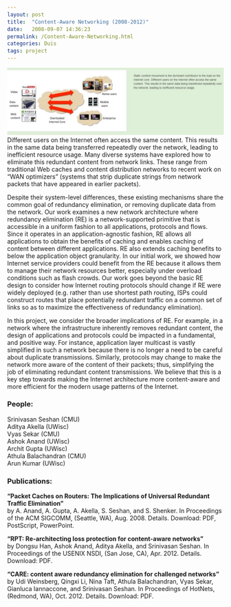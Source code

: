 ```yaml
---
layout: post
title:  "Content-Aware Networking (2008-2012)"
date:   2008-09-07 14:36:23
permalink: /Content-Aware-Networking.html
categories: Duis
tags: project
---
```

<span class="image featured"><img src="/images/Content-Aware-Networking.jpg" alt=""></span>
Different users on the Internet often access the same content. This results in the same data being transferred repeatedly over the network, leading to inefficient resource usage. Many diverse systems have explored how to eliminate this redundant content from network links. These range from traditional Web caches and content distribution networks to recent work on “WAN optimizers” (systems that strip duplicate strings from network packets that have appeared in earlier packets).

Despite their system-level differences, these existing mechanisms share the common goal of redundancy elimination, or removing duplicate data from the network. Our work examines a new network architecture where redundancy elimination (RE) is a network-supported primitive that is accessible in a uniform fashion to all applications, protocols and flows. Since it operates in an application-agnostic fashion, RE allows all applications to obtain the benefits of caching and enables caching of content between different applications. RE also extends caching benefits to below the application object granularity. In our initial work, we showed how Internet service providers could benefit from the RE because it allows them to manage their network resources better, especially under overload conditions such as flash crowds. Our work goes beyond the basic RE design to consider how Internet routing protocols should change if RE were widely deployed (e.g. rather than use shortest path routing, ISPs could construct routes that place potentially redundant traffic on a common set of links so as to maximize the effectiveness of redundancy elimination).

In this project, we consider the broader implications of RE. For example, in a network where the infrastructure inherently removes redundant content, the design of applications and protocols could be impacted in a fundamental, and positive way. For instance, application layer multicast is vastly simplified in such a network because there is no longer a need to be careful about duplicate transmissions. Similarly, protocols may change to make the network more aware of the content of their packets; thus, simplifying the job of eliminating redundant content transmissions. We believe that this is a key step towards making the Internet architecture more content-aware and more efficient for the modern usage patterns of the Internet.
>
### People:
Srinivasan Seshan (CMU)
<br>
Aditya Akella (UWisc)
<br>
Vyas Sekar (CMU)
<br>
Ashok Anand (UWisc)
<br>
Archit Gupta (UWisc)
<br>
Athula Balachandran (CMU)
<br>
Arun Kumar (UWisc)

>
### Publications:
**“Packet Caches on Routers: The Implications of Universal Redundant Traffic Elimination”**
<br>
by A. Anand, A. Gupta, A. Akella, S. Seshan, and S. Shenker.
In Proceedings of the ACM SIGCOMM, (Seattle, WA), Aug. 2008.
Details. Download: PDF, PostScript, PowerPoint.
>
**“RPT: Re-architecting loss protection for content-aware networks”**
<br>
by Dongsu Han, Ashok Anand, Aditya Akella, and Srinivasan Seshan.
In Proceedings of the USENIX NSDI, (San Jose, CA), Apr. 2012.
Details. Download: PDF.
>
**“CARE: content aware redundancy elimination for challenged networks”**
<br>
by Udi Weinsberg, Qingxi Li, Nina Taft, Athula Balachandran, Vyas Sekar, Gianluca Iannaccone, and Srinivasan Seshan.
In Proceedings of HotNets, (Redmond, WA), Oct. 2012.
Details. Download: PDF.
